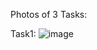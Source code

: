 Photos of 3 Tasks:
<br/>

Task1:
![image](https://github.com/srikanth30510/FrontEnd_2100030510/assets/110710256/b5aa4fa0-27c0-4595-bb99-3253835ef0b7)
